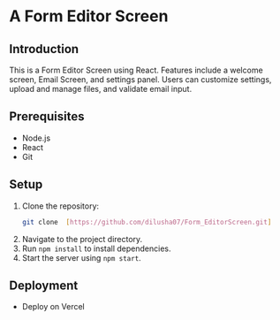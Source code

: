 # A Form Editor Screen

## Introduction
This is a Form Editor Screen using React. Features include a welcome screen, Email Screen, and settings panel. Users can customize settings, upload and manage files, and validate email input. 

## Prerequisites
- Node.js
- React
- Git
  
## Setup

1. Clone the repository:
   ```sh
   git clone  [https://github.com/dilusha07/Form_EditorScreen.git]
2. Navigate to the project directory.
3. Run `npm install` to install dependencies.
4. Start the server using `npm start`.

## Deployment

- Deploy on Vercel

